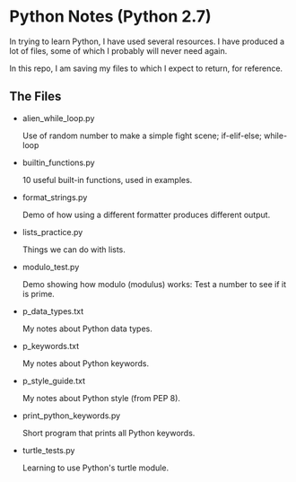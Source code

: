 Python Notes (Python 2.7)
=========================

In trying to learn Python, I have used several resources. I have produced a lot of files, some of which I probably will never need again.

In this repo, I am saving my files to which I expect to return, for reference.

## The Files

* alien_while_loop.py

  Use of random number to make a simple fight scene; if-elif-else; while-loop

* builtin_functions.py

  10 useful built-in functions, used in examples.

* format_strings.py

  Demo of how using a different formatter produces different output.

* lists_practice.py

  Things we can do with lists.

* modulo_test.py

  Demo showing how modulo (modulus) works: Test a number to see if it is prime.

* p_data_types.txt

  My notes about Python data types.

* p_keywords.txt

  My notes about Python keywords.

* p_style_guide.txt

  My notes about Python style (from PEP 8).

* print_python_keywords.py

  Short program that prints all Python keywords.

* turtle_tests.py

  Learning to use Python's turtle module.

